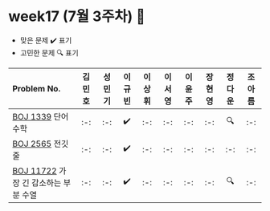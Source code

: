 # week17 (7월 3주차) :pencil:

- 맞은 문제 :heavy_check_mark: 표기
- 고민한 문제 :mag: 표기

| Problem No. | 김민호 | 성민기 | 이규빈 | 이상휘 | 이서영 | 이윤주 | 장현영 | 정다운 | 조아름 | 
| :---------- | :----: | :----: | :----: | :----: | :----: | :----: | :----: | :----: | :----: |
| [BOJ 1339](https://www.acmicpc.net/problem/1339) 단어 수학 |   :-:   |   :-:   |   :heavy_check_mark:   |   :-:   |   :-:   |  :-:   |   :-:   |   :mag:   |   :-:   |
| [BOJ 2565](https://www.acmicpc.net/problem/2565) 전깃줄 |   :-:   |   :-:   |   :heavy_check_mark:   |   :-:   |   :-:   |   :-:  |   :-:   |   :-:   |   :-:   |
| [BOJ 11722](https://www.acmicpc.net/problem/11722) 가장 긴 감소하는 부분 수열 |   :-:   |   :-:   |  :heavy_check_mark:   |   :-:   |   :-:   |   :-:   |  :-:    |   :mag:   |   :-:   |

